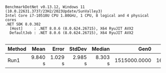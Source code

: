 ```

BenchmarkDotNet v0.13.12, Windows 11 (10.0.22631.3737/23H2/2023Update/SunValley3)
Intel Core i7-10510U CPU 1.80GHz, 1 CPU, 8 logical and 4 physical cores
.NET SDK 8.0.302
  [Host]     : .NET 8.0.6 (8.0.624.26715), X64 RyuJIT AVX2
  DefaultJob : .NET 8.0.6 (8.0.624.26715), X64 RyuJIT AVX2


```
| Method | Mean    | Error   | StdDev  | Median  | Gen0         | Gen1        | Gen2       | Allocated |
|------- |--------:|--------:|--------:|--------:|-------------:|------------:|-----------:|----------:|
| Run1   | 9.840 s | 1.029 s | 2.985 s | 8.303 s | 1515000.0000 | 162000.0000 | 12000.0000 |   7.13 GB |
